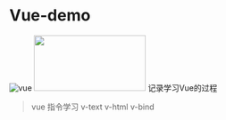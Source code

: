 # Vue-demo
![vue](https://cn.vuejs.org/images/logo.svg "vue")
<img src=https://cn.vuejs.org/images/logo.svg  width=200 height=100 />
记录学习Vue的过程
> vue 指令学习
>v-text  v-html  v-bind 